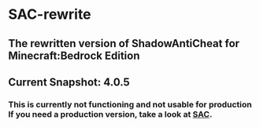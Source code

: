 # SAC-rewrite
## The rewritten version of ShadowAntiCheat for Minecraft:Bedrock Edition
## Current Snapshot: 4.0.5
### This is currently not functioning and not usable for production<br>If you need a production version, take a look at [SAC](https://github.com/DarkWav/SAC).
